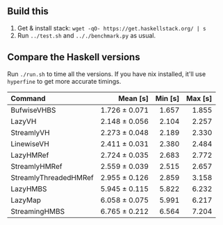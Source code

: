 ## Build this
1. Get & install stack: `wget -qO- https://get.haskellstack.org/ | s`
2. Run `../test.sh` and `.././benchmark.py` as usual.

## Compare the Haskell versions

Run `./run.sh` to time all the versions. If you have nix installed,
it'll use `hyperfine` to get more accurate timings.

| Command               | Mean [s]      | Min [s] | Max [s] |
| :---                  | ---:          | ---:    | ---:    |
| BufwiseVHBS           | 1.726 ± 0.071 | 1.657   | 1.855   |
| LazyVH                | 2.148 ± 0.056 | 2.104   | 2.257   |
| StreamlyVH            | 2.273 ± 0.048 | 2.189   | 2.330   |
| LinewiseVH            | 2.411 ± 0.031 | 2.380   | 2.484   |
| LazyHMRef             | 2.724 ± 0.035 | 2.683   | 2.772   |
| StreamlyHMRef         | 2.559 ± 0.039 | 2.515   | 2.657   |
| StreamlyThreadedHMRef | 2.955 ± 0.126 | 2.859   | 3.158   |
| LazyHMBS              | 5.945 ± 0.115 | 5.822   | 6.232   |
| LazyMap               | 6.058 ± 0.075 | 5.991   | 6.217   |
| StreamingHMBS         | 6.765 ± 0.212 | 6.564   | 7.204   |
